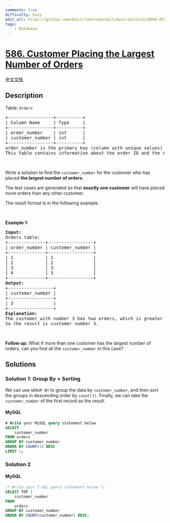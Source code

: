 ```yaml
---
comments: true
difficulty: Easy
edit_url: https://github.com/doocs/leetcode/edit/main/solution/0500-0599/0586.Customer%20Placing%20the%20Largest%20Number%20of%20Orders/README_EN.md
tags:
    - Database
---
```


<!-- problem:start -->

# [586. Customer Placing the Largest Number of Orders](https://leetcode.com/problems/customer-placing-the-largest-number-of-orders)

[中文文档](/solution/0500-0599/0586.Customer%20Placing%20the%20Largest%20Number%20of%20Orders/README.md)

## Description

<!-- description:start -->

<p>Table: <code>Orders</code></p>

<pre>
+-----------------+----------+
| Column Name     | Type     |
+-----------------+----------+
| order_number    | int      |
| customer_number | int      |
+-----------------+----------+
order_number is the primary key (column with unique values) for this table.
This table contains information about the order ID and the customer ID.
</pre>

<p>&nbsp;</p>

<p>Write a solution to find the <code>customer_number</code> for the customer who has placed <strong>the largest number of orders</strong>.</p>

<p>The test cases are generated so that <strong>exactly one customer</strong> will have placed more orders than any other customer.</p>

<p>The result format is in the following example.</p>

<p>&nbsp;</p>
<p><strong class="example">Example 1:</strong></p>

<pre>
<strong>Input:</strong> 
Orders table:
+--------------+-----------------+
| order_number | customer_number |
+--------------+-----------------+
| 1            | 1               |
| 2            | 2               |
| 3            | 3               |
| 4            | 3               |
+--------------+-----------------+
<strong>Output:</strong> 
+-----------------+
| customer_number |
+-----------------+
| 3               |
+-----------------+
<strong>Explanation:</strong> 
The customer with number 3 has two orders, which is greater than either customer 1 or 2 because each of them only has one order. 
So the result is customer_number 3.
</pre>

<p>&nbsp;</p>
<p><strong>Follow up:</strong> What if more than one customer has the largest number of orders, can you find all the <code>customer_number</code> in this case?</p>

<!-- description:end -->

## Solutions

<!-- solution:start -->

### Solution 1: Group By + Sorting

We can use `GROUP BY` to group the data by `customer_number`, and then sort the groups in descending order by `count(1)`. Finally, we can take the `customer_number` of the first record as the result.

<!-- tabs:start -->

#### MySQL

```sql
# Write your MySQL query statement below
SELECT
    customer_number
FROM orders
GROUP BY customer_number
ORDER BY COUNT(1) DESC
LIMIT 1;
```

<!-- tabs:end -->

<!-- solution:end -->

<!-- solution:start -->

### Solution 2

<!-- tabs:start -->

#### MySQL

```sql
/* Write your T-SQL query statement below */
SELECT TOP 1
    customer_number
FROM
    orders
GROUP BY customer_number
ORDER BY COUNT(customer_number) DESC;
```

<!-- tabs:end -->

<!-- solution:end -->

<!-- problem:end -->
